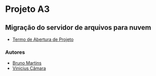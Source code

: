 # Projeto A3

## Migração do servidor de arquivos para nuvem

- [Termo de Abertura de Projeto](https://docs.google.com/document/d/1FzN6nGn74TfUJAw0x7wcDHgcD-cNiS-y/edit?usp=sharing&ouid=108640902716823817614&rtpof=true&sd=true)

### Autores
- [Bruno Martins](https://github.com/Bruno-Mrs)
- [Vinicius Câmara](https://github.com/VinicinCamara)
